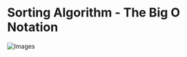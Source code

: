 # Sorting Algorithm - The Big O Notation

![Images](https://www.thetechedvocate.org/wp-content/uploads/2023/10/1_q2VFIS_3aSZ2SnaTemmtuw-660x400@2x.jpg#xxxxxxxxxxxx)
